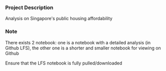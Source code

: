 ### Project Description

Analysis on Singapore's public housing affordability

### Note

There exists 2 notebook: one is a notebook with a detailed analysis (in Github LFS), the other one is a shorter and smaller notebook for viewing on Github

Ensure that the LFS notebook is fully pulled/downloaded

